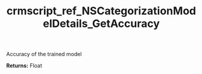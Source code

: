 ﻿---
title: crmscript_ref_NSCategorizationModelDetails_GetAccuracy
description: Float NSCategorizationModelDetails.GetAccuracy()
intellisense: NSCategorizationModelDetails.GetAccuracy
keywords: NSCategorizationModelDetails, GetAccuracy
so.topic: reference
---

Accuracy of the trained model

**Returns:** Float


